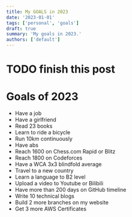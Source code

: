 ```yaml
---
title: My GOALS in 2023
date: '2023-01-01'
tags: ['personal', 'goals']
draft: true
summary: 'My goals in 2023.'
authors: ['default']
---
```


# TODO finish this post

# Goals of 2023

- Have a job
- Have a girlfriend
- Read 23 books
- Learn to ride a bicycle
- Run 10km continuously
- Have abs
- Reach 1600 on Chess.com Rapid or Blitz
- Reach 1800 on Codeforces
- Have a WCA 3x3 blindfold average
- Travel to a new country
- Learn a language to B2 level
- Upload a video to Youtube or Bilibili
- Have more than 200 days on GitHub timeline
- Write 10 technical blogs
- Build 2 more branches on my website
- Get 3 more AWS Certificates
